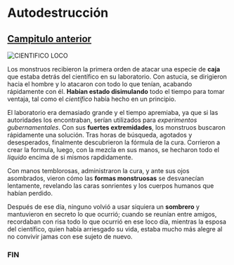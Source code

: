 # Autodestrucción 

[Campitulo anterior](Version_1.0.md)
---
![CIENTIFICO LOCO](https://img.freepik.com/fotos-premium/caricatura-cientifico-loco-crea-monstruo-su-ilustracion-laboratorio-ai-generativo_850000-21836.jpg)


Los monstruos recibieron la primera orden de atacar una especie de **caja** que estaba detrás del científico en su laboratorio. Con astucia, se dirigieron hacia el hombre y lo atacaron con todo lo que tenían, acabando rápidamente con él. **Habían estado disimulando** todo el tiempo para tomar ventaja, tal como el _científico_ había hecho en un principio.

El laboratorio era demasiado grande y el tiempo apremiaba, ya que si las autoridades los encontraban, serían utilizados para _experimentos gubernamentales_. Con sus **fuertes extremidades**, los monstruos buscaron rápidamente una solución. Tras horas de búsqueda, agotados y desesperados, finalmente descubrieron la fórmula de la cura. Corrieron a crear la formula, luego, con la mezcla en sus manos, se hecharon todo el _liquido_ encima de si mismos rapdidamente. 

Con manos temblorosas, administraron la cura, y ante sus ojos asombrados, vieron cómo las **formas monstruosas** se desvanecían lentamente, revelando las caras sonrientes y los cuerpos humanos que habían perdido. 

Después de ese día, ninguno volvió a usar siquiera un **sombrero** y mantuvieron en secreto lo que ocurrió; cuando se reunían entre amigos, recordaban con risa todo lo que ocurrió en ese loco día, mientras la esposa del científico, quien había arriesgado su vida, estaba mucho más alegre al no convivir jamas con ese sujeto de nuevo.

### FIN
